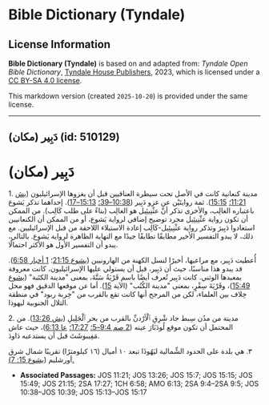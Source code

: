# Bible Dictionary (Tyndale)

## License Information

**Bible Dictionary (Tyndale)** is based on and adapted from: _Tyndale Open Bible Dictionary_, [Tyndale House Publishers](https://tyndaleopenresources.com/), 2023, which is licensed under a [CC BY-SA 4.0 license](https://creativecommons.org/licenses/by-sa/4.0/legalcode.en).

This markdown version (created `2025-10-20`) is provided under the same license.



--------------------------------

## دَبِير (مكان) (id: 510129)

دَبِير (مكان)
=============

1\. مدينة كنعانية كانت في الأصل تحت سيطرة العناقيين قبل أن يغزوها الإسرائيليون ([يش 11:21؛](https://ref.ly/Josh11:21) [15:15](https://ref.ly/Josh15:15)). ثمة روايتَيْن عن غزو دَبِير ([10:38–39؛](https://ref.ly/Josh10:38-Josh10:39) [15:13–17](https://ref.ly/Josh15:13-Josh15:17)). إحداهما تذكر يَشوع باعتباره الغالِب، والأخرى تذكر أنَّ عثْنِيئِيل هو الغالِب (بناءً على طلب كَالِب). من الممكن أن تكون رواية عثْنِيئِيل مجرد توضيح إضافي لرواية يَشوع، أو من الممكن أن الكنعانيين استعادوا دَبِيرَ وتذكر رواية عثْنِيئِيل\-كَالِب إعادة الاستيلاء اللاحقة من قبل الإسرائيليين. مع ذلك، لا يبدو التفسير الأخير مطابقًا تطابقًا جيدًا مع النهاية الظاهرة لرواية يَشوع. بالتالي، يبدو أن التفسير الأول هو الأكثر احتمالًا.

أُعطيت دَبِير، مع مراعيها، أخيرًا لنسل الكهنة من الهارونيين ([يشوع 21:15](https://ref.ly/Josh21:15)؛ [1 أخبار 6:58](https://ref.ly/1Chr6:58)). قد يبدو هذا مناسبًا، حيث أن دَبِير، قبل أن يستولي عليها الإسرائيليون، كانت معروفة بمعبدها الوثني. كانت دَبِير تُعرف أيضًا باسم قَرْيَةُ سَنَّةَ، بمعنى "مدينة الكتَبة" ([يشوع 15:49](https://ref.ly/Josh15:49))، وقَرْيَةَ سِفْرٍ، بمعنى "مدينة الكُتُب" (الآية [15](https://ref.ly/Josh15:15)). أما عن موقعها الدقيق فهو محل خِلاف بين العلماء، لكن من المرجح أنها كانت تقع بالقرب من "خِربة ربود" في منطقة التلال الجنوبية ليهوذا.

2\. مدينة من مدُن سِبط جاد شْرِقِ ٱلْأرْدنِّ بالقرب من بحر ٱلْجَلِيلِ ([يش 13:26](https://ref.ly/Josh13:26)). من المحتمل أن تكون موقع لُودَبَارَ عينه ([2 صم 9:4–5؛](https://ref.ly/2Sam9:4-2Sam9:5) [17:27؛](https://ref.ly/2Sam17:27) [عا 6:13](https://ref.ly/Amos6:13))، حيث عاش مَفِيبوشَثَ قبل أن يستدعيه دَاودَ.

٣. هي بلدة على الحدود الشِّمالية ليَهُوذَا تبعد ١٠ أميال (١٦ كيلومترًا) تقريبًا شمال شرق أورشليم ([يشوع 15: 7\).](https://ref.ly/Josh15:7)

* **Associated Passages:** JOS 11:21; JOS 13:26; JOS 15:7; JOS 15:15; JOS 15:49; JOS 21:15; 2SA 17:27; 1CH 6:58; AMO 6:13; 2SA 9:4–2SA 9:5; JOS 10:38–JOS 10:39; JOS 15:13–JOS 15:17

